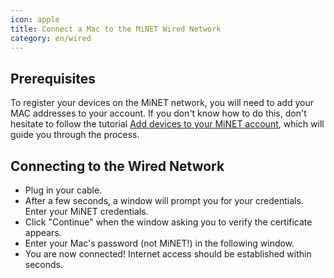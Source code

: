 ```yaml
---
icon: apple
title: Connect a Mac to the MiNET Wired Network
category: en/wired
---
```


## Prerequisites

To register your devices on the MiNET network, you will need to add your MAC addresses to your account. If you don't know how to do this, don't hesitate to follow the tutorial [Add devices to your MiNET account](/tutorials/add-devices), which will guide you through the process.

## Connecting to the Wired Network

- Plug in your cable.
- After a few seconds, a window will prompt you for your credentials. Enter your MiNET credentials.
- Click "Continue" when the window asking you to verify the certificate appears.
- Enter your Mac's password (not MiNET!) in the following window.
- You are now connected! Internet access should be established within seconds.